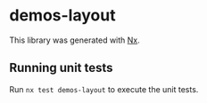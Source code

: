 # demos-layout

This library was generated with [Nx](https://nx.dev).

## Running unit tests

Run `nx test demos-layout` to execute the unit tests.
